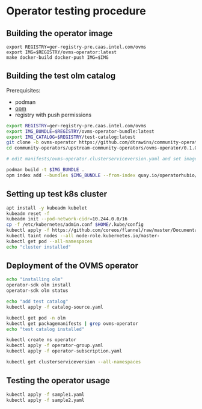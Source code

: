 # Operator testing procedure

## Building the operator image 

```
export REGISTRY=ger-registry-pre.caas.intel.com/ovms
export IMG=$REGISTRY/ovms-operator:latest
make docker-build docker-push IMG=$IMG
```

## Building the test olm catalog

Prerequisites:
- podman
- [opm](https://github.com/operator-framework/operator-registry/releases/latest) 
- registry with push permissions

```bash
export REGISTRY=ger-registry-pre.caas.intel.com/ovms
export IMG_BUNDLE=$REGISTRY/ovms-operator-bundle:latest
export IMG_CATALOG=$REGISTRY/test-catalog:latest
git clone -b ovms-operator https://github.com/dtrawins/community-operators
cd community-operators/upstream-community-operators/ovms-operator/0.1.0

# edit manifests/ovms-operator.clusterserviceversion.yaml and set image: to point to the test operator image

podman build -t $IMG_BUNDLE .
opm index add --bundles $IMG_BUNDLE --from-index quay.io/operatorhubio/catalog:latest --tag $IMG_CATALOG

```

## Setting up test k8s cluster
```bash 
apt install -y kubeadm kubelet
kubeadm reset -f
kubeadm init --pod-network-cidr=10.244.0.0/16
cp -f /etc/kubernetes/admin.conf $HOME/.kube/config
kubectl apply -f https://github.com/coreos/flannel/raw/master/Documentation/kube-flannel.yml
kubectl taint nodes --all node-role.kubernetes.io/master-
kubectl get pod --all-namespaces
echo "cluster installed"
```
## Deployment of the OVMS operator
```bash
echo "installing olm"
operator-sdk olm install
operator-sdk olm status

echo "add test catalog"
kubectl apply -f catalog-source.yaml

kubectl get pod -n olm
kubectl get packagemanifests | grep ovms-operator
echo "test catalog installed"

kubectl create ns operator
kubectl apply -f operator-group.yaml
kubectl apply -f operator-subscription.yaml

kubectl get clusterserviceversion --all-namespaces
```

## Testing the operator usage
```bash
kubectl apply -f sample1.yaml
kubectl apply -f sample2.yaml
```